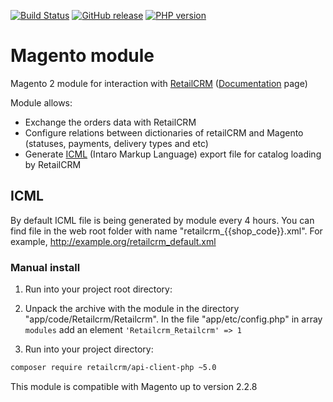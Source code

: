 [![Build Status](https://img.shields.io/travis/retailcrm/magento-module/master.svg?style=flat-square)](https://travis-ci.org/retailcrm/magento-module)
[![GitHub release](https://img.shields.io/github/release/retailcrm/magento-module.svg?style=flat-square)](https://github.com/retailcrm/magento-module/releases)
[![PHP version](https://img.shields.io/badge/PHP->=5.6-blue.svg?style=flat-square)](https://php.net/)

Magento module
==============

Magento 2 module for interaction with [RetailCRM](http://www.retailcrm.ru) ([Documentation](https://docs.retailcrm.pro/Users/Integration/SiteModules/Magento) page)

Module allows:

* Exchange the orders data with RetailCRM
* Configure relations between dictionaries of retailCRM and Magento (statuses, payments, delivery types and etc)
* Generate [ICML](http://www.retailcrm.ru/docs/Developers/ICML) (Intaro Markup Language) export file for catalog loading by RetailCRM

## ICML

By default ICML file is being generated by module every 4 hours. You can find file in the web root folder with name "retailcrm_{{shop_code}}.xml". For example, http://example.org/retailcrm_default.xml

### Manual install

1) Run into your project root directory:

1) Unpack the archive with the module in the directory "app/code/Retailcrm/Retailcrm". In the file "app/etc/config.php" in array `modules` add an element `'Retailcrm_Retailcrm' => 1`

2) Run into your project directory:

```bash
composer require retailcrm/api-client-php ~5.0
```

This module is compatible with Magento up to version 2.2.8
